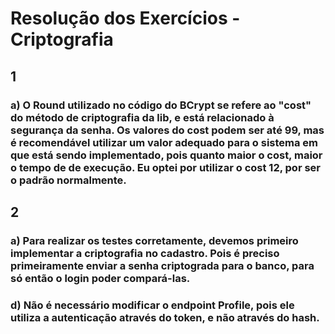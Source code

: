 # Resolução dos Exercícios - Criptografia

## 1
### a) O Round utilizado no código do BCrypt se refere ao "cost" do método de criptografia da lib, e está relacionado à segurança da senha. Os valores do cost podem ser até 99, mas é recomendável utilizar um valor adequado para o sistema em que está sendo implementado, pois quanto maior o cost, maior o tempo de de execução. Eu optei por utilizar o cost 12, por ser o padrão normalmente.

## 2
### a) Para realizar os testes corretamente, devemos primeiro implementar a criptografia no cadastro. Pois é preciso primeiramente enviar a senha criptograda para o banco, para só então o login poder compará-las.
### d) Não é necessário modificar o endpoint Profile, pois ele utiliza a autenticação através do token, e não através do hash.

